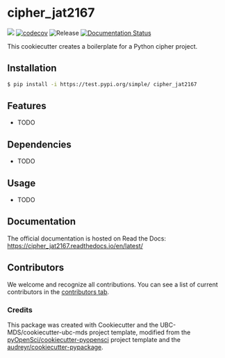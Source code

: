 # cipher_jat2167 

![](https://github.com/julia-tache/cipher_jat2167/workflows/build/badge.svg) [![codecov](https://codecov.io/gh/julia-tache/cipher_jat2167/branch/main/graph/badge.svg)](https://codecov.io/gh/julia-tache/cipher_jat2167) ![Release](https://github.com/julia-tache/cipher_jat2167/workflows/Release/badge.svg) [![Documentation Status](https://readthedocs.org/projects/cipher_jat2167/badge/?version=latest)](https://cipher_jat2167.readthedocs.io/en/latest/?badge=latest)

This cookiecutter creates a boilerplate for a Python cipher project. 

## Installation

```bash
$ pip install -i https://test.pypi.org/simple/ cipher_jat2167
```

## Features

- TODO

## Dependencies

- TODO

## Usage

- TODO

## Documentation

The official documentation is hosted on Read the Docs: https://cipher_jat2167.readthedocs.io/en/latest/

## Contributors

We welcome and recognize all contributions. You can see a list of current contributors in the [contributors tab](https://github.com/julia-tache/cipher_jat2167/graphs/contributors).

### Credits

This package was created with Cookiecutter and the UBC-MDS/cookiecutter-ubc-mds project template, modified from the [pyOpenSci/cookiecutter-pyopensci](https://github.com/pyOpenSci/cookiecutter-pyopensci) project template and the [audreyr/cookiecutter-pypackage](https://github.com/audreyr/cookiecutter-pypackage).
